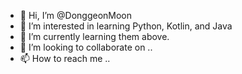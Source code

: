 - 👋 Hi, I’m @DonggeonMoon
- 👀 I’m interested in learning Python, Kotlin, and Java
- 🌱 I’m currently learning them above.
- 💞️ I’m looking to collaborate on ..
- 📫 How to reach me ..

<!---
DonggeonMoon/DonggeonMoon is a ✨ special ✨ repository because its `README.md` (this file) appears on your GitHub profile.
You can click the Preview link to take a look at your changes.
--->
